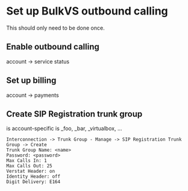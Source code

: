 # Set up BulkVS outbound calling

This should only need to be done once.

## Enable outbound calling

account -> service status

## Set up billing

account -> payments

## Create SIP Registration trunk group

<prefix> is account-specific
<name> is <prefix>_foo, <prefix>_bar, <prefix>_virtualbox, ...

    Interconnection -> Trunk Group - Manage -> SIP Registration Trunk Group -> Create
    Trunk Group Name: <name>
    Password: <password>
    Max Calls In: 1
    Max Calls Out: 25
    Verstat Header: on
    Identity Header: off
    Digit Delivery: E164
